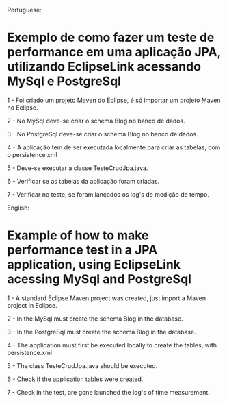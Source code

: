 ﻿Portuguese: 
# Exemplo de como fazer um teste de performance em uma aplicação JPA, utilizando EclipseLink acessando MySql e PostgreSql

1 - Foi criado um projeto Maven do Eclipse, é só importar um projeto Maven no Eclipse.  

2 - No MySql deve-se criar o schema Blog no banco de dados.

3 - No PostgreSql deve-se criar o schema Blog no banco de dados.

4 - A aplicação tem de ser executada localmente para criar as tabelas, com o persistence.xml 

5 - Deve-se executar a classe TesteCrudJpa.java.

6 - Verificar se as tabelas da aplicação foram criadas. 

7 - Verificar no teste, se foram lançados os log's de medição de tempo.

English: 
# Example of how to make performance test in a JPA application, using EclipseLink acessing MySql and PostgreSql 

1 - A standard Eclipse Maven project was created, just import a Maven project in Eclipse.

2 - In the MySql must create the schema Blog in the database. 

3 - In the PostgreSql must create the schema Blog in the database.

4 - The application must first be executed locally to create the tables, with persistence.xml

5 - The class TesteCrudJpa.java should be executed.

6 - Check if the application tables were created.

7 - Check in the test, are gone launched the log's of time measurement.

